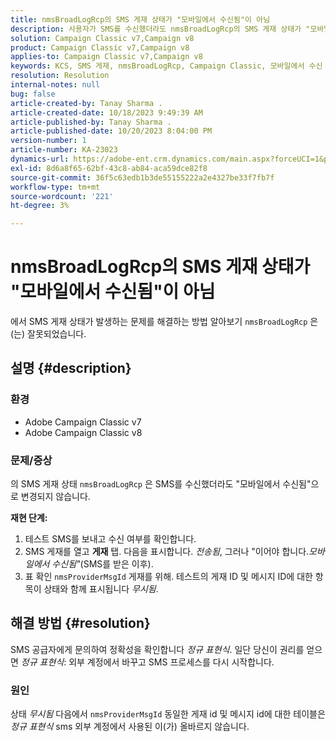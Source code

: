 ```yaml
---
title: nmsBroadLogRcp의 SMS 게재 상태가 "모바일에서 수신됨"이 아님
description: 사용자가 SMS를 수신했더라도 nmsBroadLogRcp의 SMS 게재 상태가 "모바일에서 수신됨"으로 변경되지 않습니다.
solution: Campaign Classic v7,Campaign v8
product: Campaign Classic v7,Campaign v8
applies-to: Campaign Classic v7,Campaign v8
keywords: KCS, SMS 게재, nmsBroadLogRcp, Campaign Classic, 모바일에서 수신
resolution: Resolution
internal-notes: null
bug: false
article-created-by: Tanay Sharma .
article-created-date: 10/18/2023 9:49:39 AM
article-published-by: Tanay Sharma .
article-published-date: 10/20/2023 8:04:00 PM
version-number: 1
article-number: KA-23023
dynamics-url: https://adobe-ent.crm.dynamics.com/main.aspx?forceUCI=1&pagetype=entityrecord&etn=knowledgearticle&id=6764ffa4-9b6d-ee11-8df0-6045bd0061cb
exl-id: 8d6a8f65-62bf-43c8-ab84-aca59dce82f8
source-git-commit: 36f5c63edb1b3de55155222a2e4327be33f7fb7f
workflow-type: tm+mt
source-wordcount: '221'
ht-degree: 3%

---
```


# nmsBroadLogRcp의 SMS 게재 상태가 &quot;모바일에서 수신됨&quot;이 아님


에서 SMS 게재 상태가 발생하는 문제를 해결하는 방법 알아보기 `nmsBroadLogRcp` 은(는) 잘못되었습니다.

## 설명 {#description}


### 환경

- Adobe Campaign Classic v7
- Adobe Campaign Classic v8


### 문제/증상

의 SMS 게재 상태 `nmsBroadLogRcp` 은 SMS를 수신했더라도 &quot;모바일에서 수신됨&quot;으로 변경되지 않습니다.

<b>재현 단계:</b>

1. 테스트 SMS를 보내고 수신 여부를 확인합니다.
2. SMS 게재를 열고 <b>게재</b> 탭. 다음을 표시합니다. *전송됨*, 그러나 &quot;이어야 합니다.*모바일에서 수신됨&quot;*(SMS를 받은 이후).
3. 표 확인 `nmsProviderMsgId` 게재를 위해. 테스트의 게재 ID 및 메시지 ID에 대한 항목이 상태와 함께 표시됩니다 *무시됨*.



## 해결 방법 {#resolution}


SMS 공급자에게 문의하여 정확성을 확인합니다 *정규 표현식*. 일단 당신이 권리를 얻으면 *정규 표현식*: 외부 계정에서 바꾸고 SMS 프로세스를 다시 시작합니다.

### 원인

상태 *무시됨* 다음에서 `nmsProviderMsgId` 동일한 게재 id 및 메시지 id에 대한 테이블은 *정규 표현식* sms 외부 계정에서 사용된 이(가) 올바르지 않습니다.
